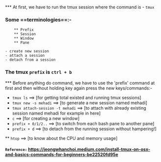 *** At first, we have to run the tmux session where the command is - `tmux`

### Some ==terminologies==:-
```
    ** Prefix
    ** Session
    ** Window
    ** Pane
```

    - create new session
    - attach a session
    - detach from a session


### The tmux `prefix` is `ctrl + b`

*** Before anything do command, we have to use the 'prefix' command at first and then
without holding key again press the new keys/commands:-

* `tmux ls` ==> [for getting total existed and running tmux sessions]
* `tmux new -s mehadi`  ==> [to generate a new session named mehadi]
* `tmux attach-session -t mehadi`   ==> [to attach with already existing session named mehadi for example in here]
* `c` ==> [for creating a new window]
* `prefix + 0/1/2..` ==> [to switch from each bash pane to another pane]
* `prefix + d`  ==> [to detach from the running session without hampering!]

** `htop` ==> [to know about the CPU and memory usage]


#### `Reference:` https://jeongwhanchoi.medium.com/install-tmux-on-osx-and-basics-commands-for-beginners-be22520fd95e